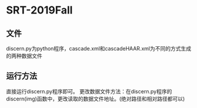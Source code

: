 # SRT-2019Fall
## 文件
discern.py为python程序，cascade.xml和cascadeHAAR.xml为不同的方式生成的两种数据文件
## 运行方法
直接运行discern.py程序即可。
更改数据文件方法：在discern.py程序的discern(img)函数中，更改读取的数据文件地址。(绝对路径和相对路径都可以)
